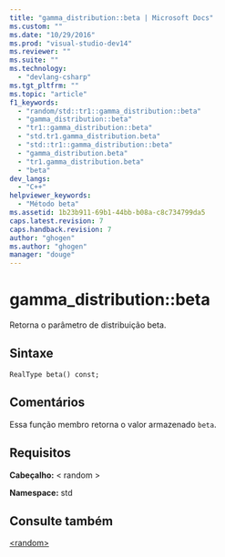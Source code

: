 ```yaml
---
title: "gamma_distribution::beta | Microsoft Docs"
ms.custom: ""
ms.date: "10/29/2016"
ms.prod: "visual-studio-dev14"
ms.reviewer: ""
ms.suite: ""
ms.technology: 
  - "devlang-csharp"
ms.tgt_pltfrm: ""
ms.topic: "article"
f1_keywords: 
  - "random/std::tr1::gamma_distribution::beta"
  - "gamma_distribution::beta"
  - "tr1::gamma_distribution::beta"
  - "std.tr1.gamma_distribution.beta"
  - "std::tr1::gamma_distribution::beta"
  - "gamma_distribution.beta"
  - "tr1.gamma_distribution.beta"
  - "beta"
dev_langs: 
  - "C++"
helpviewer_keywords: 
  - "Método beta"
ms.assetid: 1b23b911-69b1-44bb-b08a-c8c734799da5
caps.latest.revision: 7
caps.handback.revision: 7
author: "ghogen"
ms.author: "ghogen"
manager: "douge"
---
```

# gamma_distribution::beta
Retorna o parâmetro de distribuição beta.  
  
## Sintaxe  
  
```  
RealType beta() const;  
```  
  
## Comentários  
 Essa função membro retorna o valor armazenado `beta`.  
  
## Requisitos  
 **Cabeçalho:** \< random \>  
  
 **Namespace:** std  
  
## Consulte também  
 [\<random\>](../Topic/%3Crandom%3E.md)